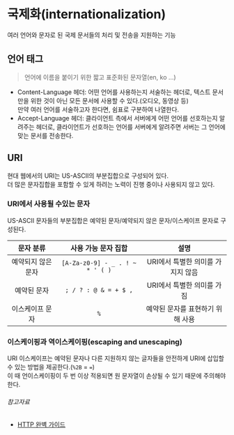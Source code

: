 # 국제화(internationalization)

여러 언어와 문자로 된 국제 문서들의 처리 및 전송을 지원하는 기능

## 언어 태그

> 언어에 이름을 붙이기 위한 짧고 표준화된 문자열(en, ko ...)

- Content-Language 헤더: 어떤 언어를 사용하는지 서술하는 헤더로, 텍스트 문서만을 위한 것이 아닌 모든 문서에 사용할 수 있다.(오디오, 동영상 등)  
  만약 여러 언어를 서술하고자 한다면, 쉼표로 구분하여 나열한다.
- Accept-Language 헤더: 클라이언트 측에서 서버에게 어떤 언어를 선호하는지 알려주는 헤더로, 클라이언트가 선호하는 언어를 서버에게 알려주면 서버는 그 언어에 맞는 문서를 전송한다.

## URI

현대 웹에서의 URI는 US-ASCII의 부분집합으로 구성되어 있다.  
더 많은 문자집합을 포함할 수 있게 하려는 노력이 진행 중이나 사용되지 않고 있다.

### URI에서 사용될 수있는 문자

US-ASCII 문자들의 부분집합은 예약된 문자/예약되지 않은 문자/이스케이프 문자로 구성된다.

|   문자 분류    |           사용 가능 문자 집합           |          설명          |
|:----------:|:-------------------------------:|:--------------------:|
| 예약되지 않은 문자 | `[A-Za-z0-9] - _ . ! ~ * ' ( )` | URI에서 특별한 의미를 가지지 않음 |
|   예약된 문자   |      `; / ? : @ & = + $ ,`      |   URI에서 특별한 의미를 가짐   |
|  이스케이프 문자  |               `%`               |  예약된 문자를 표현하기 위해 사용  |

### 이스케이핑과 역이스케이핑(escaping and unescaping)

URI 이스케이프는 예약된 문자나 다른 지원하지 않는 글자들을 안전하게 URI에 삽입할 수 있는 방법을 제공한다.(`%2B` = `=`)  
이 때 언이스케이핑이 두 번 이상 적용되면 원 문자열이 손상될 수 있기 때문에 주의해야 한다.

###### 참고자료

- [HTTP 완벽 가이드](https://www.aladin.co.kr/shop/wproduct.aspx?ItemId=294437345)